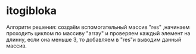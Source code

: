 # itogibloka
Алгоритм решения: создаём вспомогательный массив "res" ,начинаем проходить циклом по массиву "array" и проверяем каждый элемент на длинну, если она меньше 3, то добавляем в "res"и выводим данный массив.